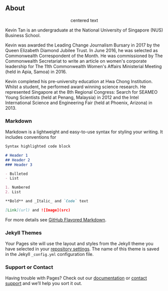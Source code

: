 ## About

<p align="center">centered text</p>

Kevin Tan is an undergraduate at the National University of Singapore (NUS) Business School.

Kevin was awarded the Leading Change Journalism Bursary in 2017 by the Queen Elizabeth Diamond Jubilee Trust. In June 2016, he was selected as Commonwealth Correspondent of the Month. He was commissioned by The Commonwealth Secretariat to write an article on women's corporate leadership for The 11th Commonwealth Women's Affairs Ministerial Meeting (held in Apia, Samoa) in 2016.

Kevin completed his pre-university education at Hwa Chong Institution. Whilst a student, he performed award winning science research. He represented Singapore at the 8th Regional Congress: Search for SEAMEO Young Scientists (held at Penang, Malaysia) in 2012 and the Intel International Science and Engineering Fair (held at Phoenix, Arizona) in 2013.

### Markdown

Markdown is a lightweight and easy-to-use syntax for styling your writing. It includes conventions for

```markdown
Syntax highlighted code block

# Header 1
## Header 2
### Header 3

- Bulleted
- List

1. Numbered
2. List

**Bold** and _Italic_ and `Code` text

[Link](url) and ![Image](src)
```

For more details see [GitHub Flavored Markdown](https://guides.github.com/features/mastering-markdown/).

### Jekyll Themes

Your Pages site will use the layout and styles from the Jekyll theme you have selected in your [repository settings](https://github.com/tankwanwei/tankwanwei.github.io/settings). The name of this theme is saved in the Jekyll `_config.yml` configuration file.

### Support or Contact

Having trouble with Pages? Check out our [documentation](https://help.github.com/categories/github-pages-basics/) or [contact support](https://github.com/contact) and we’ll help you sort it out.
